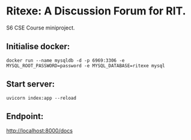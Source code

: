 # Ritexe: A Discussion Forum for RIT.

S6 CSE Course miniproject.

## Initialise docker:
```docker run --name mysqldb -d -p 6969:3306 -e MYSQL_ROOT_PASSWORD=password -e MYSQL_DATABASE=ritexe mysql```

## Start server:
```uvicorn index:app --reload```

## Endpoint:
<a href="http://localhost:8000/docs">http://localhost:8000/docs</a>
